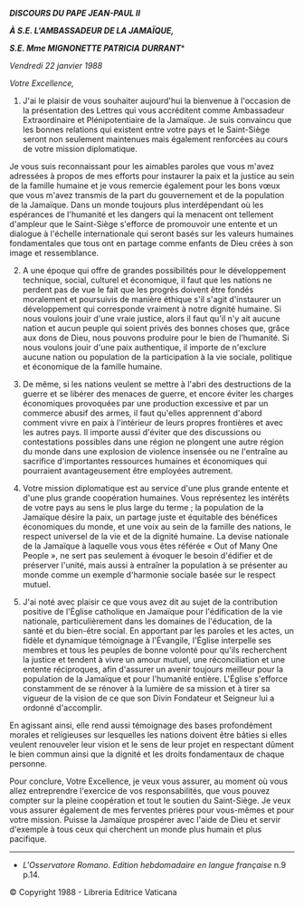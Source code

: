 ***DISCOURS DU PAPE JEAN-PAUL II***

***À S.E. L'AMBASSADEUR DE LA JAMAÏQUE,***

***S.E. Mme MIGNONETTE PATRICIA DURRANT****

*Vendredi 22 janvier 1988*

*Votre Excellence,*

1. J'ai le plaisir de vous souhaiter aujourd'hui la bienvenue à l'occasion de la présentation des Lettres qui vous accréditent comme Ambassadeur Extraordinaire et Plénipotentiaire de la Jamaïque. Je suis convaincu que les bonnes relations qui existent entre votre pays et le Saint-Siège seront non seulement maintenues mais également renforcées au cours de votre mission diplomatique.

Je vous suis reconnaissant pour les aimables paroles que vous m'avez adressées à propos de mes efforts pour instaurer la paix et la justice au sein de la famille humaine et je vous remercie également pour les bons vœux que vous m'avez transmis de la part du gouvernement et de la population de la Jamaïque. Dans un monde toujours plus interdépendant où les espérances de l'humanité et les dangers qui la menacent ont tellement d'ampleur que le Saint-Siège s'efforce de promouvoir une entente et un dialogue à l'échelle internationale qui seront basés sur les valeurs humaines fondamentales que tous ont en partage comme enfants de Dieu crées à son image et ressemblance.

2. A une époque qui offre de grandes possibilités pour le développement technique, social, culturel et économique, il faut que les nations ne perdent pas de vue le fait que les progrès doivent être fondés moralement et poursuivis de manière éthique s'il s'agit d'instaurer un développement qui corresponde vraiment à notre dignité humaine. Si nous voulons jouir d'une vraie justice, alors il faut qu'il n'y ait aucune nation et aucun peuple qui soient privés des bonnes choses que, grâce aux dons de Dieu, nous pouvons produire pour le bien de l’humanité. Si nous voulons jouir d'une paix authentique, il importe de n'exclure aucune nation ou population de la participation à la vie sociale, politique et économique de la famille humaine.

3. De même, si les nations veulent se mettre à l'abri des destructions de la guerre et se libérer des menaces de guerre, et encore éviter les charges économiques provoquées par une production excessive et par un commerce abusif des armes, il faut qu'elles apprennent d'abord comment vivre en paix à l'intérieur de leurs propres frontières et avec les autres pays. Il importe aussi d'éviter que des discussions ou contestations possibles dans une région ne plongent une autre région du monde dans une explosion de violence insensée ou ne l'entraîne au sacrifice d'importantes ressources humaines et économiques qui pourraient avantageusement être employées autrement.

4. Votre mission diplomatique est au service d'une plus grande entente et d'une plus grande coopération humaines. Vous représentez les intérêts de votre pays au sens le plus large du terme ; la population de la Jamaïque désire la paix, un partage juste et équitable des bénéfices économiques du monde, et une voix au sein de la famille des nations, le respect universel de la vie et de la dignité humaine. La devise nationale de la Jamaïque à laquelle vous vous êtes référée « Out of Many One People », ne sert pas seulement à évoquer le besoin d'édifier et de préserver l'unité, mais aussi à entraîner la population à se présenter au monde comme un exemple d'harmonie sociale basée sur le respect mutuel.

5. J'ai noté avec plaisir ce que vous avez dit au sujet de la contribution positive de l'Église catholique en Jamaïque pour l'édification de la vie nationale, particulièrement dans les domaines de l'éducation, de la santé et du bien-être social. En apportant par les paroles et les actes, un fidèle et dynamique témoignage à l'Évangile, l'Église interpelle ses membres et tous les peuples de bonne volonté pour qu'ils recherchent la justice et tendent à vivre un amour mutuel, une réconciliation et une entente réciproques, afin d'assurer un avenir toujours meilleur pour la population de la Jamaïque et pour l'humanité entière. L'Église s'efforce constamment de se rénover à la lumière de sa mission et à tirer sa vigueur de la vision de ce que son Divin Fondateur et Seigneur lui a ordonné d'accomplir.

En agissant ainsi, elle rend aussi témoignage des bases profondément morales et religieuses sur lesquelles les nations doivent être bâties si elles veulent renouveler leur vision et le sens de leur projet en respectant dûment le bien commun ainsi que la dignité et les droits fondamentaux de chaque personne.

Pour conclure, Votre Excellence, je veux vous assurer, au moment où vous allez entreprendre l'exercice de vos responsabilités, que vous pouvez compter sur la pleine coopération et tout le soutien du Saint-Siège. Je veux vous assurer également de mes ferventes prières pour vous-mêmes et pour votre mission. Puisse la Jamaïque prospérer avec l'aide de Dieu et servir d'exemple à tous ceux qui cherchent un monde plus humain et plus pacifique.

* * *

* *L'Osservatore Romano. Edition hebdomadaire en langue française* n.9 p.14.

© Copyright 1988 - Libreria Editrice Vaticana